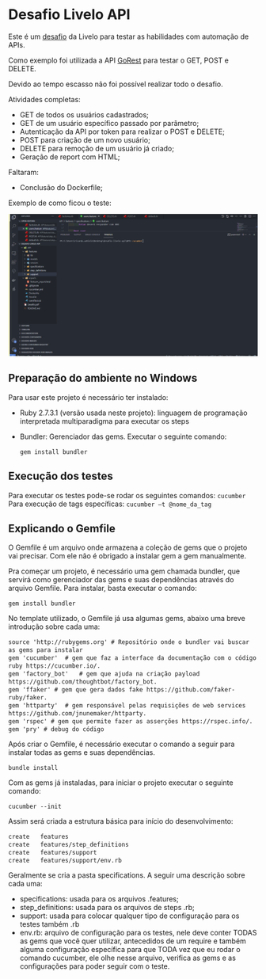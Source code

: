 # Desafio Livelo API

Este é um [desafio][desafio] da Livelo para testar as habilidades com automação de APIs.

Como exemplo foi utilizada a API [GoRest][1] para testar o GET, POST e DELETE.

Devido ao tempo escasso não foi possível realizar todo o desafio.

Atividades completas:

- GET de todos os usuários cadastrados;
- GET de um usuário específico passado por parâmetro;
- Autenticação da API por token para realizar o POST e DELETE;
- POST para criação de um novo usuário;
- DELETE para remoção de um usuário já criado;
- Geração de report com HTML;

Faltaram:

- Conclusão do Dockerfile;

Exemplo de como ficou o teste:

![gif][gif]

## Preparação do ambiente no Windows

Para usar este projeto é necessário ter instalado:

- Ruby 2.7.3.1 (versão usada neste projeto): linguagem de programação interpretada multiparadigma para executar os steps
- Bundler: Gerenciador das gems. Executar o seguinte comando:

  ```
  gem install bundler
  ```

## Execução dos testes

Para executar os testes pode-se rodar os seguintes comandos:
`cucumber`
Para execução de tags específicas: `cucumber –t @nome_da_tag`

## Explicando o Gemfile

O Gemfile é um arquivo onde armazena a coleção de gems que o projeto vai precisar. Com ele não é obrigado a instalar gem a gem manualmente.

Pra começar um projeto, é necessário uma gem chamada bundler, que servirá como gerenciador das gems e suas dependências através do arquivo Gemfile. Para instalar, basta executar o comando:

```
gem install bundler
```

No template utilizado, o Gemfile já usa algumas gems, abaixo uma breve introdução sobre cada uma:

```
source 'http://rubygems.org' # Repositório onde o bundler vai buscar as gems para instalar
gem 'cucumber'  # gem que faz a interface da documentação com o código ruby https://cucumber.io/.
gem 'factory_bot'   # gem que ajuda na criação payload https://github.com/thoughtbot/factory_bot.
gem 'ffaker' # gem que gera dados fake https://github.com/faker-ruby/faker.
gem 'httparty'  # gem responsável pelas requisições de web services https://github.com/jnunemaker/httparty.
gem 'rspec' # gem que permite fazer as asserções https://rspec.info/.
gem 'pry' # debug do código
```

Após criar o Gemfile, é necessário executar o comando a seguir para instalar todas as gems e suas dependências.

```
bundle install
```

Com as gems já instaladas, para iniciar o projeto executar o seguinte comando:

```
cucumber --init
```

Assim será criada a estrutura básica para início do desenvolvimento:

```
create   features
create   features/step_definitions
create   features/support
create   features/support/env.rb
```

Geralmente se cria a pasta specifications. A seguir uma descrição sobre cada uma:

- specifications: usada para os arquivos .features;
- step_definitions: usada para os arquivos de steps .rb;
- support: usada para colocar qualquer tipo de configuração para os testes também .rb
- env.rb: arquivo de configuração para os testes, nele deve conter TODAS as gems que você quer utilizar, antecedidos de um require e também alguma configuração específica para que TODA vez que eu rodar o comando cucumber, ele olhe nesse arquivo, verifica as gems e as configurações para poder seguir com o teste.

[gif]: desafio_livelo.gif
[desafio]: desafio.pdf
[1]: https://gorest.co.in
